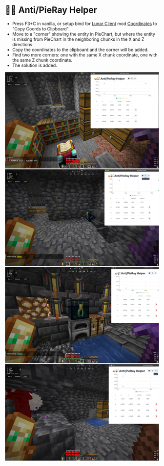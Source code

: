 # 🥧📡 Anti/PieRay Helper

- Press F3+C in vanilla, or setup bind for [Lunar Client](https://www.lunarclient.com/) mod [Coordinates](https://lunarclient.dev/apollo/developers/mods/coordinates) to "Copy Coords to Clipboard".
- Move to a "corner" showing the entity in PieChart, but where the entity is missing from PieChart in the neighboring chunks in the X and Z directions.
- Copy the coordinates to the clipboard and the corner will be added.
- Find two more corners: one with the same X chunk coordinate, one with the same Z chunk coordinate.
- The solution is added.

![Test1](images/test1.png?raw=true "Test1")
![Test2](images/test2.png?raw=true "Test2")
![Test3](images/test3.png?raw=true "Test3")
![Test4](images/test4.png?raw=true "Test4")

